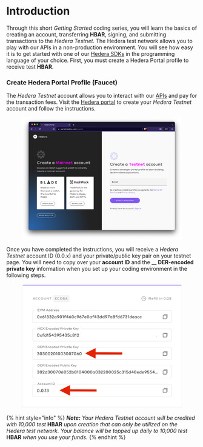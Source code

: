 # Introduction

Through this short _Getting Started_ coding series, you will learn the basics of creating an account, transferring **HBAR**, signing, and submitting transactions to the _Hedera Testnet_. The Hedera test network allows you to play with our APIs in a non-production environment. You will see how easy it is to get started with one of our [Hedera SDKs](../sdks-and-apis/) in the programming language of your choice. First, you must create a Hedera Portal profile to receive test **HBAR**.

### Create Hedera Portal Profile (Faucet)

The _Hedera Testnet_ account allows you to interact with our [APIs](../sdks-and-apis/) and pay for the transaction fees. Visit the [Hedera portal](https://portal.hedera.com/register) to create your _Hedera Testnet_ account and follow the instructions.

<figure><img src="../.gitbook/assets/portal testnet account.png" alt="Screenshot of the Hedera Developer portal (portal.hedera.com/register) account creation page."><figcaption></figcaption></figure>

Once you have completed the instructions, you will receive a _Hedera Testnet_ account ID (0.0.x) and your private/public key pair on your testnet page. You will need to copy over your **account ID** and the __ **DER-encoded private key** information when you set up your coding environment in the following steps.

<figure><img src="../.gitbook/assets/environment portal (3).png" alt=""><figcaption></figcaption></figure>

{% hint style="info" %}
_**Note:** Your Hedera Testnet account will be credited with 10,000 test_ **HBAR** _upon creation that can only be utilized on the Hedera test network. Your balance will be topped up daily to 10,000 test_ **HBAR** _when you use your funds._
{% endhint %}
